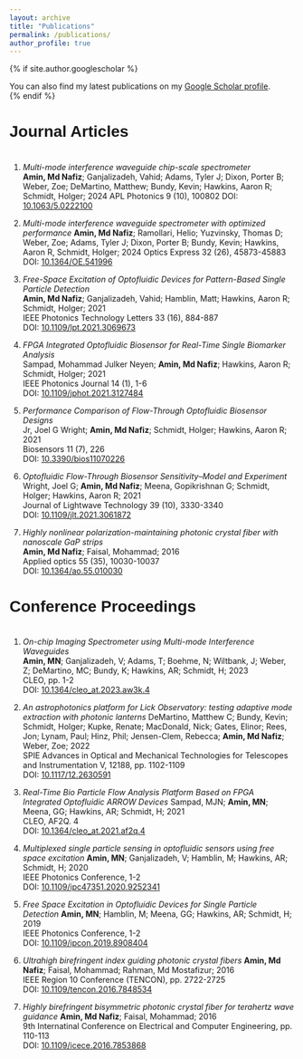 ```yaml
---
layout: archive
title: "Publications"
permalink: /publications/
author_profile: true
---
```


{% if site.author.googlescholar %}
  <div class="wordwrap">You can also find my latest publications on my <a href="{{site.author.googlescholar}}">Google Scholar profile</a>.</div>
{% endif %}

<h4 style="text-align:left;font-family:'Arial';font-size:28px"> Journal Articles </h4>

1. *Multi-mode interference waveguide chip-scale spectrometer*  
   **Amin, Md Nafiz**; Ganjalizadeh, Vahid; Adams, Tyler J; Dixon, Porter B; Weber, Zoe; DeMartino, Matthew; Bundy, Kevin; Hawkins, Aaron R; Schmidt, Holger; 2024
   APL Photonics 9 (10), 100802
   DOI: [10.1063/5.0222100](https://doi.org/10.1063/5.0222100)

2. *Multi-mode interference waveguide spectrometer with optimized performance*
   **Amin, Md Nafiz**; Ramollari, Helio; Yuzvinsky, Thomas D; Weber, Zoe; Adams, Tyler J; Dixon, Porter B; 
   Bundy, Kevin; Hawkins, Aaron R, Schmidt, Holger; 2024
   Optics Express 32 (26), 45873-45883
   DOI: [10.1364/OE.541996](https://doi.org/10.1364/OE.541996)

3. *Free-Space Excitation of Optofluidic Devices for Pattern-Based Single Particle Detection*  
   **Amin, Md Nafiz**; Ganjalizadeh, Vahid; Hamblin, Matt; Hawkins, Aaron R; Schmidt, Holger; 2021  
   IEEE Photonics Technology Letters 33 (16), 884-887  
   DOI: [10.1109/lpt.2021.3069673](https://doi.org/10.1109/lpt.2021.3069673)

4. *FPGA Integrated Optofluidic Biosensor for Real-Time Single Biomarker Analysis*  
   Sampad, Mohammad Julker Neyen; **Amin, Md Nafiz**; Hawkins, Aaron R; Schmidt, Holger; 2021  
   IEEE Photonics Journal 14 (1), 1-6  
   DOI: [10.1109/jphot.2021.3127484](https://doi.org/10.1109/jphot.2021.3127484)

5. *Performance Comparison of Flow-Through Optofluidic Biosensor Designs*  
   Jr, Joel G Wright; **Amin, Md Nafiz**; Schmidt, Holger; Hawkins, Aaron R; 2021  
   Biosensors 11 (7), 226  
   DOI: [10.3390/bios11070226](https://doi.org/10.3390/bios11070226)

6. *Optofluidic Flow-Through Biosensor Sensitivity–Model and Experiment*  
   Wright, Joel G; **Amin, Md Nafiz**; Meena, Gopikrishnan G; Schmidt, Holger; Hawkins, Aaron R; 2021  
   Journal of Lightwave Technology 39 (10), 3330-3340  
   DOI: [10.1109/jlt.2021.3061872](https://doi.org/10.1109/jlt.2021.3061872)

7. *Highly nonlinear polarization-maintaining photonic crystal fiber with nanoscale GaP strips*  
    **Amin, Md Nafiz**; Faisal, Mohammad; 2016  
    Applied optics 55 (35), 10030-10037  
    DOI: [10.1364/ao.55.010030](https://doi.org/10.1364/ao.55.010030)



<h4 style="text-align:left;font-family:'Arial';font-size:28px"> Conference Proceedings</h4>

1. *On-chip Imaging Spectrometer using Multi-mode Interference Waveguides*  
   **Amin, MN**; Ganjalizadeh, V; Adams, T; Boehme, N; Wiltbank, J; Weber, Z; DeMartino, MC; Bundy, K; Hawkins, AR; Schmidt, H; 2023  
   CLEO, pp. 1-2  
   DOI: [10.1364/cleo_at.2023.aw3k.4](https://doi.org/10.1364/cleo_at.2023.aw3k.4)

2. *An astrophotonics platform for Lick Observatory: testing adaptive mode extraction with photonic lanterns* 
   DeMartino, Matthew C; Bundy, Kevin; Schmidt, Holger; Kupke, Renate; MacDonald, Nick; Gates, Elinor; Rees, Jon; Lynam, Paul; Hinz, Phil; Jensen-Clem, Rebecca; **Amin, Md Nafiz**; Weber, Zoe; 2022  
   SPIE Advances in Optical and Mechanical Technologies for Telescopes and Instrumentation V, 12188, pp. 1102-1109  
   DOI: [10.1117/12.2630591](https://doi.org/10.1117/12.2630591)

3. *Real-Time Bio Particle Flow Analysis Platform Based on FPGA Integrated Optofluidic ARROW Devices* 
   Sampad, MJN; **Amin, MN**; Meena, GG; Hawkins, AR; Schmidt, H; 2021  
   CLEO, AF2Q. 4  
   DOI: [10.1364/cleo_at.2021.af2q.4](https://doi.org/10.1364/cleo_at.2021.af2q.4)

4. *Multiplexed single particle sensing in optofluidic sensors using free space excitation* 
   **Amin, MN**; Ganjalizadeh, V; Hamblin, M; Hawkins, AR; Schmidt, H; 2020  
   IEEE Photonics Conference, 1-2  
   DOI: [10.1109/ipc47351.2020.9252341](https://doi.org/10.1109/ipc47351.2020.9252341)

5. *Free Space Excitation in Optofluidic Devices for Single Particle Detection* 
   **Amin, MN**; Hamblin, M; Meena, GG; Hawkins, AR; Schmidt, H; 2019  
   IEEE Photonics Conference, 1-2  
   DOI: [10.1109/ipcon.2019.8908404](https://doi.org/10.1109/ipcon.2019.8908404)

6. *Ultrahigh birefringent index guiding photonic crystal fibers* 
    **Amin, Md Nafiz**; Faisal, Mohammad; Rahman, Md Mostafizur; 2016  
    IEEE Region 10 Conference (TENCON), pp. 2722-2725  
    DOI: [10.1109/tencon.2016.7848534](https://doi.org/10.1109/tencon.2016.7848534)

7. *Highly birefringent bisymmetric photonic crystal fiber for terahertz wave guidance* 
    **Amin, Md Nafiz**; Faisal, Mohammad; 2016  
    9th Internatinal Conference on Electrical and Computer Engineering, pp. 110-113  
    DOI: [10.1109/icece.2016.7853868](https://doi.org/10.1109/icece.2016.7853868)


